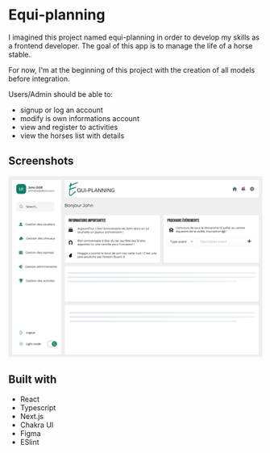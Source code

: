 # Equi-planning

I imagined this project named equi-planning in order to develop my skills as a frontend developer. 
The goal of this app is to manage the life of a horse stable. 

For now, I'm at the beginning of this project with the creation of all models before integration. 

Users/Admin should be able to: 
- signup or log an account
- modify is own informations account 
- view and register to activities
- view the horses list with details 

## Screenshots

![](./app/design/maquette/Home%20-%20Admin%20Side.png)


## Built with

- React 
- Typescript
- Next.js 
- Chakra UI 
- Figma
- ESlint